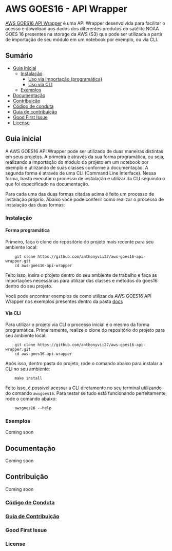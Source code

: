 # AWS GOES16 - API Wrapper
[AWS GOES16 API Wrapper](https://anthonyvii27.github.io/aws-goes16-api-wrapper/) é uma API Wrapper desenvolvida para facilitar o acesso e download aos dados dos diferentes produtos do satélite NOAA GOES 16 presentes na storage da AWS (S3) que pode ser utilizada a partir de importação de seu módulo em um notebook por exemplo, ou via CLI. 

## Sumário
* [Guia Inicial](#guia-inicial)
  * [Instalação](#instalacao)
    * [Uso via importação (programática)](#instalacao-programatica)
    * [Uso via CLI](#instalacao-cli)
  * [Exemplos](#exemplos)
* [Documentação](#documentacao)
* [Contribuição](#contribuicao)
* [Código de conduta](#codigo-conduta)
* [Guia de contribuição](#guia-contribuicao)
* [Good First Issue](#good-first-issue)
* [License](#license)

<a id="guia-inicial"></a>
## Guia inicial
A AWS GOES16 API Wrapper pode ser utilizado de duas maneiras distintas em seus projetos. A primeira é através da sua forma programática, ou seja, realizando a importação do módulo do projeto em um notebook por exemplo e utilizando de suas classes conforme a documentação. A segunda forma é através de uma CLI (Command Line Interface). Nessa forma, basta executar o processo de instalação e utilizar da CLI seguindo o que foi especificado na documentação.

Para cada uma das duas formas citadas acima é feito um processo de instalação próprio. Abaixo você pode conferir como realizar o processo de instalação das duas formas:

<a id="instalacao"></a>
### Instalação

<a id="instalacao-programatica"></a>
#### Forma programática
Primeiro, faça o clone do repositório do projeto mais recente para seu ambiente local:

```shell
    git clone https://github.com/anthonyvii27/aws-goes16-api-wrapper.git
    cd aws-goes16-api-wrapper
```

Feito isso, insira o projeto dentro do seu ambiente de trabalho e faça as importações necessárias para utilizar das classes e métodos do goes16 dentro do seu projeto.

Você pode encontrar exemplos de como utilizar da AWS GOES16 API Wrapper nos exemplos presentes dentro da pasta [docs](https://github.com/anthonyvii27/aws-goes16-api-wrapper/tree/master/docs)

<a id="instalacao-cli"></a>
#### Via CLI

Para utilizar o projeto via CLI o processo inicial é o mesmo da forma programática. Primeiramente, realize o clone do repositório do projeto para seu ambiente local:

```shell
    git clone https://github.com/anthonyvii27/aws-goes16-api-wrapper.git
    cd aws-goes16-api-wrapper
```

Após isso, dentro pasta do projeto, rode o comando abaixo para instalar a CLI no seu ambiente:

```shell
    make install
```

Feito isso, é possível acessar a CLI diretamente no seu terminal utilizando do comando `awsgoes16`. Para testar se tudo está funcionando perfeitamente, rode o comando abaixo:

```shell
    awsgoes16 --help
```

<a id="exemplos"></a>
### Exemplos
Coming soon

<a id="documentacao"></a>
## Documentação
Coming soon

<a id="contribuicao"></a>
## Contribuição
Coming soon

<a id="codigo-conduta"></a>
### [Código de Conduta](#)

<a id="guia-contribuicao"></a>
### [Guia de Contribuição](#)

<a id="good-first-issue"></a>
### Good First Issue

<a id="license"></a>
### License
